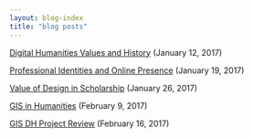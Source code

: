 ```yaml
---
layout: blog-index
title: "blog posts"
---
```

[Digital Humanities Values and History](/blog-posts/dh-values-history) (January 12, 2017)

[Professional Identities and Online Presence](/blog-posts/professional-identity-online-presence) (January 19, 2017)

[Value of Design in Scholarship](/blog-posts/value-of-design-scholarship) (January 26, 2017)

[GIS in Humanities](/blog-posts/GIS-in-history) (February 9, 2017)

[GIS DH Project Review](/blog-posts/GIS-DH-project-review) (February 16, 2017)
